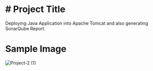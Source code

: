 # # Project Title
Deploying Java Application into Apache Tomcat and also generating SonarQube Report.
# Sample Image
![Project-2 (1)](https://user-images.githubusercontent.com/111736742/215831290-4456a2a1-5e63-4f17-a13d-5d614d04c59e.jpg)
